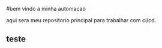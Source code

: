 #bem vindo a minha automacao


aqui sera meu repositorio principal para trabalhar com ci/cd.


## teste
